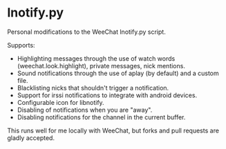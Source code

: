 lnotify.py
=======

Personal modifications to the WeeChat lnotify.py script.

Supports:
 * Highlighting messages through the use of watch words (weechat.look.highlight), private messages, nick mentions.
 * Sound notifications through the use of aplay (by default) and a custom file.
 * Blacklisting nicks that shouldn't trigger a notification.
 * Support for irssi notifications to integrate with android devices.
 * Configurable icon for libnotify.
 * Disabling of notifications when you are "away".
 * Disabling notifications for the channel in the current buffer.

This runs well for me locally with WeeChat, but forks and pull requests are gladly accepted.
